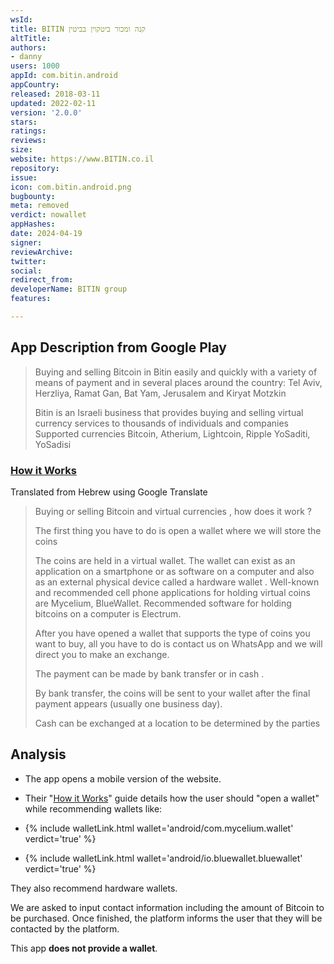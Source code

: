 ```yaml
---
wsId: 
title: BITIN קנה ומכור ביטקוין בביטין
altTitle: 
authors:
- danny
users: 1000
appId: com.bitin.android
appCountry: 
released: 2018-03-11
updated: 2022-02-11
version: '2.0.0'
stars: 
ratings: 
reviews: 
size: 
website: https://www.BITIN.co.il
repository: 
issue: 
icon: com.bitin.android.png
bugbounty: 
meta: removed
verdict: nowallet
appHashes: 
date: 2024-04-19
signer: 
reviewArchive: 
twitter: 
social: 
redirect_from: 
developerName: BITIN group
features: 

---
```


## App Description from Google Play 

> Buying and selling Bitcoin in Bitin easily and quickly with a variety of means of payment and in several places around the country: Tel Aviv, Herzliya, Ramat Gan, Bat Yam, Jerusalem and Kiryat Motzkin
>
> Bitin is an Israeli business that provides buying and selling virtual currency services to thousands of individuals and companies
Supported currencies Bitcoin, Atherium, Lightcoin, Ripple YoSaditi, YoSadisi

### [How it Works](https://bitin.co.il/howitworks/)

Translated from Hebrew using Google Translate

> Buying or selling Bitcoin and virtual currencies , how does it work ?
>
> The first thing you have to do is open a wallet where we will store the coins
>
> The coins are held in a virtual wallet. The wallet can exist as an application on a smartphone or as software on a computer and also as an external physical device called a hardware wallet . Well-known and recommended cell phone applications for holding virtual coins are Mycelium, BlueWallet. Recommended software for holding bitcoins on a computer is Electrum. 
>
> After you have opened a wallet that supports the type of coins you want to buy, all you have to do is contact us on WhatsApp and we will direct you to make an exchange.
>
> The payment can be made by bank transfer or in cash .
>
> By bank transfer, the coins will be sent to your wallet after the final payment appears (usually one business day).
>
> Cash can be exchanged at a location to be determined by the parties

## Analysis 

- The app opens a mobile version of the website. 
- Their "[How it Works](https://bitin.co.il/howitworks/)" guide details how the user should "open a wallet" while recommending wallets like: 

- {% include walletLink.html wallet='android/com.mycelium.wallet' verdict='true' %}
- {% include walletLink.html wallet='android/io.bluewallet.bluewallet' verdict='true' %}

They also recommend hardware wallets. 

We are asked to input contact information including the amount of Bitcoin to be purchased. Once finished, the platform informs the user that they will be contacted by the platform. 

This app **does not provide a wallet**. 

